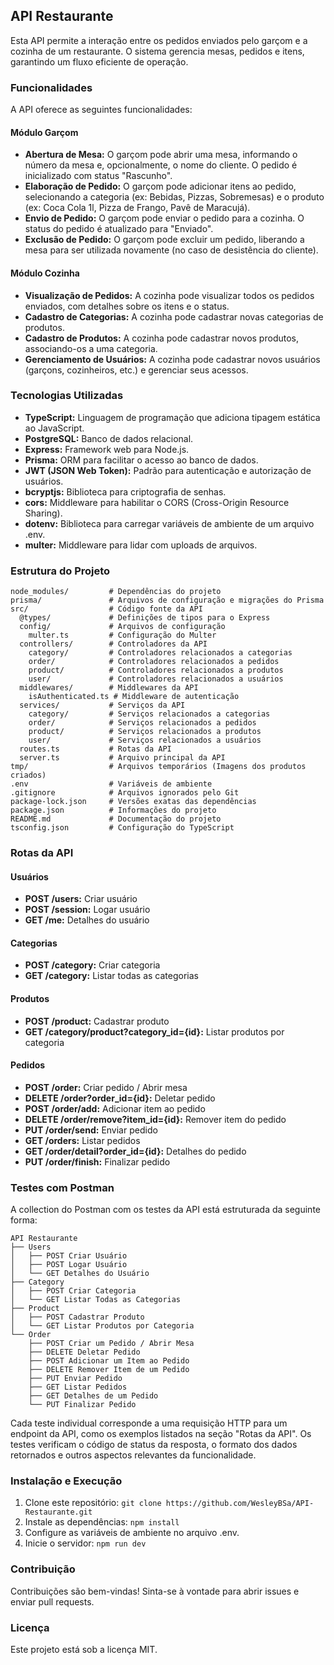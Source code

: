 ## API Restaurante

Esta API permite a interação entre os pedidos enviados pelo garçom e a cozinha de um restaurante. O sistema gerencia mesas, pedidos e itens, garantindo um fluxo eficiente de operação.

### Funcionalidades

A API oferece as seguintes funcionalidades:

#### Módulo Garçom

*   **Abertura de Mesa:** O garçom pode abrir uma mesa, informando o número da mesa e, opcionalmente, o nome do cliente. O pedido é inicializado com status "Rascunho".
*   **Elaboração de Pedido:** O garçom pode adicionar itens ao pedido, selecionando a categoria (ex: Bebidas, Pizzas, Sobremesas) e o produto (ex: Coca Cola 1l, Pizza de Frango, Pavê de Maracujá).
*   **Envio de Pedido:** O garçom pode enviar o pedido para a cozinha. O status do pedido é atualizado para "Enviado".
*   **Exclusão de Pedido:** O garçom pode excluir um pedido, liberando a mesa para ser utilizada novamente (no caso de desistência do cliente).

#### Módulo Cozinha

*   **Visualização de Pedidos:** A cozinha pode visualizar todos os pedidos enviados, com detalhes sobre os itens e o status.
*   **Cadastro de Categorias:** A cozinha pode cadastrar novas categorias de produtos.
*   **Cadastro de Produtos:** A cozinha pode cadastrar novos produtos, associando-os a uma categoria.
*   **Gerenciamento de Usuários:** A cozinha pode cadastrar novos usuários (garçons, cozinheiros, etc.) e gerenciar seus acessos.

### Tecnologias Utilizadas

* **TypeScript:** Linguagem de programação que adiciona tipagem estática ao JavaScript.
* **PostgreSQL:** Banco de dados relacional.
* **Express:** Framework web para Node.js.
* **Prisma:** ORM para facilitar o acesso ao banco de dados.
* **JWT (JSON Web Token):** Padrão para autenticação e autorização de usuários.
* **bcryptjs:** Biblioteca para criptografia de senhas.
* **cors:** Middleware para habilitar o CORS (Cross-Origin Resource Sharing).
* **dotenv:** Biblioteca para carregar variáveis de ambiente de um arquivo .env.
* **multer:** Middleware para lidar com uploads de arquivos.

### Estrutura do Projeto

```
node_modules/         # Dependências do projeto
prisma/               # Arquivos de configuração e migrações do Prisma
src/                  # Código fonte da API
  @types/             # Definições de tipos para o Express
  config/             # Arquivos de configuração
    multer.ts         # Configuração do Multer
  controllers/        # Controladores da API
    category/         # Controladores relacionados a categorias
    order/            # Controladores relacionados a pedidos
    product/          # Controladores relacionados a produtos
    user/             # Controladores relacionados a usuários
  middlewares/        # Middlewares da API
    isAuthenticated.ts # Middleware de autenticação
  services/           # Serviços da API
    category/         # Serviços relacionados a categorias
    order/            # Serviços relacionados a pedidos
    product/          # Serviços relacionados a produtos
    user/             # Serviços relacionados a usuários
  routes.ts           # Rotas da API
  server.ts           # Arquivo principal da API
tmp/                  # Arquivos temporários (Imagens dos produtos criados)
.env                  # Variáveis de ambiente
.gitignore            # Arquivos ignorados pelo Git
package-lock.json     # Versões exatas das dependências
package.json          # Informações do projeto
README.md             # Documentação do projeto
tsconfig.json         # Configuração do TypeScript
```

### Rotas da API

#### Usuários

*   **POST /users:** Criar usuário
*   **POST /session:** Logar usuário
*   **GET /me:** Detalhes do usuário

#### Categorias

*   **POST /category:** Criar categoria
*   **GET /category:** Listar todas as categorias

#### Produtos

*   **POST /product:** Cadastrar produto
*   **GET /category/product?category\_id={id}:** Listar produtos por categoria

#### Pedidos

*   **POST /order:** Criar pedido / Abrir mesa
*   **DELETE /order?order\_id={id}:** Deletar pedido
*   **POST /order/add:** Adicionar item ao pedido
*   **DELETE /order/remove?item\_id={id}:** Remover item do pedido
*   **PUT /order/send:** Enviar pedido
*   **GET /orders:** Listar pedidos
*   **GET /order/detail?order\_id={id}:** Detalhes do pedido
*   **PUT /order/finish:** Finalizar pedido

### Testes com Postman

A collection do Postman com os testes da API está estruturada da seguinte forma:

```
API Restaurante
├── Users
│   ├── POST Criar Usuário
│   ├── POST Logar Usuário
│   └── GET Detalhes do Usuário
├── Category
│   ├── POST Criar Categoria
│   └── GET Listar Todas as Categorias
├── Product
│   ├── POST Cadastrar Produto
│   └── GET Listar Produtos por Categoria
└── Order
    ├── POST Criar um Pedido / Abrir Mesa
    ├── DELETE Deletar Pedido
    ├── POST Adicionar um Item ao Pedido
    ├── DELETE Remover Item de um Pedido
    ├── PUT Enviar Pedido
    ├── GET Listar Pedidos
    ├── GET Detalhes de um Pedido
    └── PUT Finalizar Pedido
```

Cada teste individual corresponde a uma requisição HTTP para um endpoint da API, como os exemplos listados na seção "Rotas da API". Os testes verificam o código de status da resposta, o formato dos dados retornados e outros aspectos relevantes da funcionalidade.

### Instalação e Execução

1.  Clone este repositório: `git clone https://github.com/WesleyBSa/API-Restaurante.git`
2.  Instale as dependências: `npm install`
3.  Configure as variáveis de ambiente no arquivo .env.
4.  Inicie o servidor: `npm run dev`

### Contribuição

Contribuições são bem-vindas! Sinta-se à vontade para abrir issues e enviar pull requests.

### Licença

Este projeto está sob a licença MIT.

